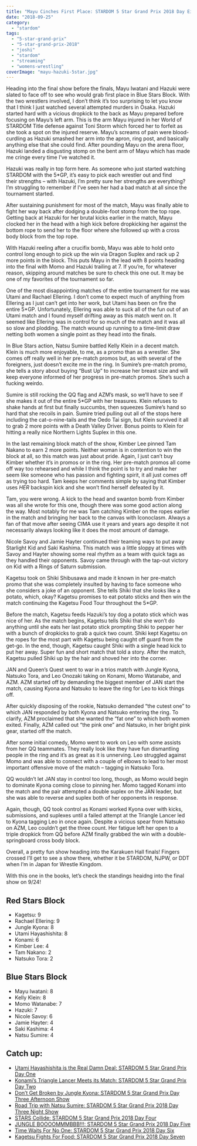 ```yaml
---
title: "Mayu Cinches First Place: STARDOM 5 Star Grand Prix 2018 Day Eight"
date: "2018-09-25"
category: 
  - "stardom"
tags: 
  - "5-star-grand-prix"
  - "5-star-grand-prix-2018"
  - "joshi"
  - "stardom"
  - "streaming"
  - "womens-wrestling"
coverImage: "mayu-hazuki-5star.jpg"
---
```


Heading into the final show before the finals, Mayu Iwatani and Hazuki were slated to face off to see who would grab first place in Blue Stars Block. With the two wrestlers involved, I don’t think it’s too surprising to let you know that I think I just watched several attempted murders in Osaka. Hazuki started hard with a vicious dropkick to the back as Mayu prepared before focusing on Mayu’s left arm. This is the arm Mayu injured in her World of STARDOM Title defense against Toni Storm which forced her to forfeit as she took a spot on the injured reserve. Mayu’s screams of pain were blood-curdling as Hazuki smashed her arm into the apron, ring post, and basically anything else that she could find. After pounding Mayu on the arena floor, Hazuki landed a disgusting stomp on the bent arm of Mayu which has made me cringe every time I’ve watched it.

Hazuki was really in top form here. As someone who just started watching STARDOM with the 5\*GP, it’s easy to pick each wrestler out and find their strengths – with Hazuki, I’m pretty sure her strengths are everything? I’m struggling to remember if I’ve seen her had a bad match at all since the tournament started.

After sustaining punishment for most of the match, Mayu was finally able to fight her way back after dodging a double-foot stomp from the top rope. Getting back at Hazuki for her brutal kicks earlier in the match, Mayu clocked her in the head with a high kick before dropkicking her against the bottom rope to send her to the floor where she followed up with a cross body block from the top rope.

With Hazuki reeling after a crucifix bomb, Mayu was able to hold onto control long enough to pick up the win via Dragon Suplex and rack up 2 more points in the block. This puts Mayu in the lead with 8 points heading into the final with Momo and Hazuki trailing at 7. If you’re, for whatever reason, skipping around matches be sure to check this one out. It may be one of my favorites of the tournament so far.

<Tweet tweetId="1043583295110303744" />

One of the most disappointing matches of the entire tournament for me was Utami and Rachael Ellering. I don’t come to expect much of anything from Ellering as I just can’t get into her work, but Utami has been on fire the entire 5\*GP. Unfortunately, Ellering was able to suck all of the fun out of an Utami match and I found myself drifting away as this match went on. It seemed like Ellering was in control for so much of the match and it was all so slow and plodding. The match wound up running to a time-limit draw netting both women a single point as they head into the finals.

In Blue Stars action, Natsu Sumire battled Kelly Klein in a decent match. Klein is much more enjoyable, to me, as a promo than as a wrestler. She comes off really well in her pre-match promos but, as with several of the foreigners, just doesn’t excite me in the ring. In Sumire’s pre-match promo, she tells a story about buying “Bust Up” to increase her breast size and will keep everyone informed of her progress in pre-match promos. She’s such a fucking weirdo.

Sumire is still rocking the QQ flag and AZM’s mask, so we’ll have to see if she makes it out of the entire 5\*GP with her treasures. Klein refuses to shake hands at first but finally succumbs, then squeezes Sumire’s hand so hard that she recoils in pain. Sumire tried pulling out all of the stops here including the cat-o-nine-tails and the Oedo Tai sign, but Klein survived it all to grab 2 more points with a Death Valley Driver. Bonus points to Klein for hitting a really nice Northern Lights Suplex in this one.

In the last remaining block match of the show, Kimber Lee pinned Tam Nakano to earn 2 more points. Neither woman is in contention to win the block at all, so this match was just about pride. Again, I just can’t buy Kimber whether it’s in promos or in the ring. Her pre-match promos all come off way too rehearsed and while I think the point is to try and make her seem like someone who has passion and fighting spirit, it all just comes off as trying too hard. Tam keeps her comments simple by saying that Kimber uses _HER_ backspin kick and she won’t find herself defeated by it.

Tam, you were wrong. A kick to the head and swanton bomb from Kimber was all she wrote for this one, though there was some good action along the way. Most notably for me was Tam catching Kimber on the ropes earlier in the match and bringing her back to the canvas with Iconoclasm. Always a fan of that move after seeing CIMA use it years and years ago despite it not necessarily always looking like it does the most amount of damage.

<Tweet tweetId="1043035330444587010" />

Nicole Savoy and Jamie Hayter continued their teaming ways to put away Starlight Kid and Saki Kashima. This match was a little sloppy at times with Savoy and Hayter showing some real rhythm as a team with quick tags as they handled their opponents. Savoy came through with the tap-out victory on Kid with a Rings of Saturn submission.

Kagetsu took on Shiki Shibusawa and made it known in her pre-match promo that she was completely insulted by having to face someone who she considers a joke of an opponent. She tells Shiki that she looks like a potato, which, okay? Kagetsu promises to eat potato sticks and then win the match continuing the Kagetsu Food Tour throughout the 5\*GP.

Before the match, Kagetsu feeds Hazuki’s toy dog a potato stick which was nice of her. As the match begins, Kagetsu tells Shiki that she won’t do anything until she eats her last potato stick prompting Shiki to pepper her with a bunch of dropkicks to grab a quick two count. Shiki kept Kagetsu on the ropes for the most part with Kagetsu being caught off guard from the get-go. In the end, though, Kagetsu caught Shiki with a single head kick to put her away. Super fun and short match that told a story. After the match, Kagetsu pulled Shiki up by the hair and shoved her into the corner.

<Tweet tweetId="1043080585655156736" />

JAN and Queen’s Quest went to war in a trios match with Jungle Kyona, Natsuko Tora, and Leo Onozaki taking on Konami, Momo Watanabe, and AZM. AZM started off by demanding the biggest member of JAN start the match, causing Kyona and Natsuko to leave the ring for Leo to kick things off.

After quickly disposing of the rookie, Natsuko demanded “the cutest one” to which JAN responded by both Kyona and Natsuko entering the ring. To clarify, AZM proclaimed that she wanted the “fat one” to which both women exited. Finally, AZM called out “the pink one” and Natsuko, in her bright pink gear, started off the match.

After some initial comedy, Momo went to work on Leo with some assists from her QQ teammates. They really look like they have fun dismantling people in the ring and it’s as great as it is unnerving. Leo struggled against Momo and was able to connect with a couple of elbows to lead to her most important offensive move of the match – tagging in Natsuko Tora.

QQ wouldn’t let JAN stay in control too long, though, as Momo would begin to dominate Kyona coming close to pinning her. Momo tagged Konami into the match and the pair attempted a double suplex on the JAN leader, but she was able to reverse and suplex both of her opponents in response.

Again, though, QQ took control as Konami worked Kyona over with kicks, submissions, and suplexes until a failed attempt at the Triangle Lancer led to Kyona tagging Leo in once again. Despite a vicious spear from Natsuko on AZM, Leo couldn’t get the three count. Her fatigue left her open to a triple dropkick from QQ before AZM finally grabbed the win with a double-springboard cross body block.

<Tweet tweetId="1043344018124333056" />

Overall, a pretty fun show heading into the Karakuen Hall finals! Fingers crossed I’ll get to see a show there, whether it be STARDOM, NJPW, or DDT when I’m in Japan for Wrestle Kingdom.

With this one in the books, let’s check the standings heaidng into the final show on 9/24!

## Red Stars Block

- Kagetsu: 9
- Rachael Ellering: 9
- Jungle Kyona: 8
- Utami Hayashishita: 8
- Konami: 6
- Kimber Lee: 4
- Tam Nakano: 2
- Natsuko Tora: 2

<Tweet tweetId="1041197028976390147" />

## Blue Stars Block

- Mayu Iwatani: 8
- Kelly Klein: 8
- Momo Watanabe: 7
- Hazuki: 7
- Nicole Savoy: 6
- Jamie Hayter: 4
- Saki Kashima: 4
- Natsu Sumire: 4

<Tweet tweetId="1041196689388855296" />

## Catch up:

- [Utami Hayashishita is the Real Damn Deal: STARDOM 5 Star Grand Prix Day One](https://www.gansobomb.com/2018/08/21/stardom-5-star-grand-prix-day-one/)
- [Konami’s Triangle Lancer Meets its Match: STARDOM 5 Star Grand Prix Day Two](https://www.gansobomb.com/2018/08/25/stardom-5-star-grand-prix-day-two/)
- [Don’t Get Broken by Jungle Kyona: STARDOM 5 Star Grand Prix Day Three Afternoon Show](https://www.gansobomb.com/2018/08/30/stardom-5-star-grand-prix-day-three-afternoon-show/)
- [Road Trip with Natsu Sumire: STARDOM 5 Star Grand Prix 2018 Day Three Night Show](https://www.gansobomb.com/2018/09/01/stardom-5-star-grand-prix-day-three-night-show/)
- [STARS Collide: STARDOM 5 Star Grand Prix 2018 Day Four](https://www.gansobomb.com/2018/09/08/stardom-5-star-grand-prix-2018-day-four/)
- [JUNGLE BOOOOMMMBBB!!!: STARDOM 5 Star Grand Prix 2018 Day Five](https://www.gansobomb.com/2018/09/12/stardom-5-star-grand-prix-2018-day-five/)
- [Time Waits For No One: STARDOM 5 Star Grand Prix 2018 Day Six](https://www.gansobomb.com/2018/09/16/stardom-5-star-grand-prix-2018-day-six/)
- [Kagetsu Fights For Food: STARDOM 5 Star Grand Prix 2018 Day Seven](https://www.gansobomb.com/2018/09/22/stardom-5-star-grand-prix-2018-day-seven/)
